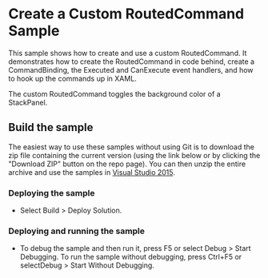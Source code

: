# Create a Custom RoutedCommand Sample
This sample shows how to create and use a custom RoutedCommand. It demonstrates how to create the RoutedCommand in code behind, create a CommandBinding, the Executed and CanExecute event handlers, and how to hook up the commands up in XAML.

The custom RoutedCommand toggles the background color of a StackPanel.

## Build the sample
The easiest way to use these samples without using Git is to download the zip file containing the current version (using the link below or by clicking the "Download ZIP" button on the repo page). You can then unzip the entire archive and use the samples in [Visual Studio 2015](https://www.visualstudio.com/wpf-vs).

### Deploying the sample
- Select Build > Deploy Solution. 

### Deploying and running the sample
- To debug the sample and then run it, press F5 or select Debug >  Start Debugging. To run the sample without debugging, press Ctrl+F5 or selectDebug > Start Without Debugging. 

